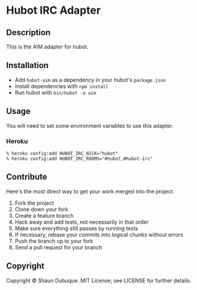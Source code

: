  
# Hubot IRC Adapter

## Description

This is the AIM adapter for hubot. 

## Installation
* Add `hubot-aim` as a dependency in your hubot's `package.json`
* Install dependencies with `npm install`
* Run hubot with `bin/hubot -a aim`

## Usage

You will need to set some environment variables to use this adapter.

### Heroku

    % heroku config:add HUBOT_IRC_NICK="hubot"
    % heroku config:add HUBOT_IRC_ROOMS="#hubot,#hubot-irc"
    
## Contribute

Here's the most direct way to get your work merged into the project.

1. Fork the project
2. Clone down your fork
3. Create a feature branch
4. Hack away and add tests, not necessarily in that order
5. Make sure everything still passes by running tests
6. If necessary, rebase your commits into logical chunks without errors
7. Push the branch up to your fork
8. Send a pull request for your branch

## Copyright

Copyright &copy; Shaun Dubuque. MIT License; see LICENSE for further details.

